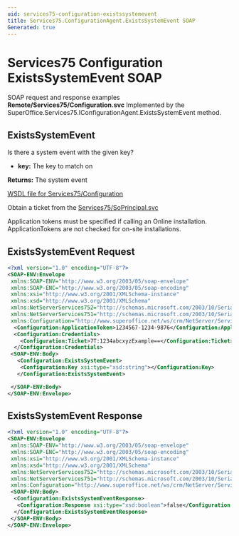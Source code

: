 ```yaml
---
uid: services75-configuration-existssystemevent
title: Services75.ConfigurationAgent.ExistsSystemEvent SOAP
Generated: true
---
```


# Services75 Configuration ExistsSystemEvent SOAP

SOAP request and response examples **Remote/Services75/Configuration.svc**
Implemented by the <see cref="M:SuperOffice.Services75.IConfigurationAgent.ExistsSystemEvent">SuperOffice.Services75.IConfigurationAgent.ExistsSystemEvent</see> method.

## ExistsSystemEvent

Is there a system event with the given key?

* **key:** The key to match on

**Returns:** The system event


[WSDL file for Services75/Configuration](../Services75-Configuration.md)

Obtain a ticket from the [Services75/SoPrincipal.svc](../SoPrincipal/SoPrincipal.md)

Application tokens must be specified if calling an Online installation. ApplicationTokens are not checked for on-site installations.

## ExistsSystemEvent Request

```xml
<?xml version="1.0" encoding="UTF-8"?>
<SOAP-ENV:Envelope
 xmlns:SOAP-ENV="http://www.w3.org/2003/05/soap-envelope"
 xmlns:SOAP-ENC="http://www.w3.org/2003/05/soap-encoding"
 xmlns:xsi="http://www.w3.org/2001/XMLSchema-instance"
 xmlns:xsd="http://www.w3.org/2001/XMLSchema"
 xmlns:NetServerServices752="http://schemas.microsoft.com/2003/10/Serialization/Arrays"
 xmlns:NetServerServices751="http://schemas.microsoft.com/2003/10/Serialization/"
 xmlns:Configuration="http://www.superoffice.net/ws/crm/NetServer/Services75">
  <Configuration:ApplicationToken>1234567-1234-9876</Configuration:ApplicationToken>
  <Configuration:Credentials>
    <Configuration:Ticket>7T:1234abcxyzExample==</Configuration:Ticket>
  </Configuration:Credentials>
 <SOAP-ENV:Body>
   <Configuration:ExistsSystemEvent>
    <Configuration:Key xsi:type="xsd:string"></Configuration:Key>
   </Configuration:ExistsSystemEvent>

 </SOAP-ENV:Body>
</SOAP-ENV:Envelope>

```


## ExistsSystemEvent Response

```xml
<?xml version="1.0" encoding="UTF-8"?>
<SOAP-ENV:Envelope
 xmlns:SOAP-ENV="http://www.w3.org/2003/05/soap-envelope"
 xmlns:SOAP-ENC="http://www.w3.org/2003/05/soap-encoding"
 xmlns:xsi="http://www.w3.org/2001/XMLSchema-instance"
 xmlns:xsd="http://www.w3.org/2001/XMLSchema"
 xmlns:NetServerServices752="http://schemas.microsoft.com/2003/10/Serialization/Arrays"
 xmlns:NetServerServices751="http://schemas.microsoft.com/2003/10/Serialization/"
 xmlns:Configuration="http://www.superoffice.net/ws/crm/NetServer/Services75">
 <SOAP-ENV:Body>
  <Configuration:ExistsSystemEventResponse>
   <Configuration:Response xsi:type="xsd:boolean">false</Configuration:Response>
  </Configuration:ExistsSystemEventResponse>
 </SOAP-ENV:Body>
</SOAP-ENV:Envelope>

```

